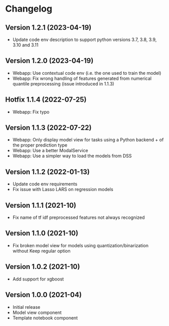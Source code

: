 # Changelog

## Version 1.2.1 (2023-04-19)
- Update code env description to support python versions 3.7, 3.8, 3.9, 3.10 and 3.11

## Version 1.2.0 (2023-04-19)
- Webapp: Use contextual code env (i.e. the one used to train the model)
- Webapp: Fix wrong handling of features generated from numerical quantile preprocessing (issue introduced in 1.1.3)

## Hotfix 1.1.4 (2022-07-25)
* Webapp: Fix typo

## Version 1.1.3 (2022-07-22)
* Webapp: Only display model view for tasks using a Python backend + of the proper prediction type
* Webapp: Use a better ModalService
* Webapp: Use a simpler way to load the models from DSS

## Version 1.1.2 (2022-01-13)

* Update code env requirements
* Fix issue with Lasso LARS on regression models

## Version 1.1.1 (2021-10)
* Fix name of tf idf preprocessed features not always recognized

## Version 1.1.0 (2021-10)
* Fix broken model view for models using quantization/binarization without Keep regular option

## Version 1.0.2 (2021-10)
* Add support for xgboost

## Version 1.0.0 (2021-04)

* Initial release
* Model view component
* Template notebook component